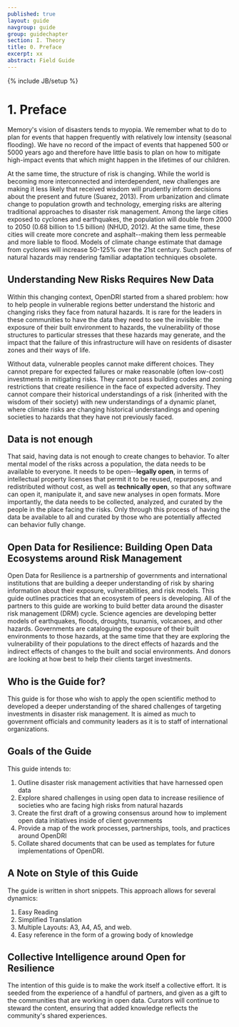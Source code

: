 ```yaml
---
published: true
layout: guide
navgroup: guide
group: guidechapter
section: I. Theory
title: 0. Preface
excerpt: xx
abstract: Field Guide
---
```


<!-- prose.io users: leave this bit alone -->
{% include JB/setup %}
<!-- end prose.io restriction -->

# 1.	Preface
Memory's vision of disasters tends to myopia. We remember what to do to plan for events that happen frequently with relatively low intensity (seasonal flooding). We have no record of the impact of events that happened 500 or 5000 years ago and therefore have little basis to plan on how to mitigate high-impact events that which might happen in the lifetimes of our children. 

At the same time, the structure of risk is changing. While the world is becoming more interconnected and interdependent, new challenges are making it less likely that received wisdom will prudently inform decisions about the present and future (Suarez, 2013). From urbanization and climate change to population growth and technology, emerging risks are altering traditional approaches to disaster risk management. Among the large cities exposed to cyclones and earthquakes, the population will double from 2000 to 2050 (0.68 billion to 1.5 billion) (NHUD, 2012). At the same time, these cities will create more concrete and asphalt--making them less permeable and more liable to flood. Models of climate change estimate that damage from cyclones will increase 50-125% over the 21st century. Such patterns of natural hazards may rendering familiar adaptation techniques obsolete. 

<!-- OpenDRI as shared problem in risk management -->

## Understanding New Risks Requires New Data
Within this changing context, OpenDRI started from a shared problem: how to help people in vulnerable regions better understand the historic and changing risks they face from natural hazards. It is rare for the leaders in these communities to have the data they need to see the invisible: the exposure of their built environment to hazards, the vulnerability of those structures to particular stresses that these hazards may generate, and the impact that the failure of this infrastructure will have on residents of disaster zones and their ways of life. 

Without data, vulnerable peoples cannot make different choices. They cannot prepare for expected failures or make reasonable (often low-cost) investments in mitigating risks. They cannot pass building codes and zoning restrictions that create resilience in the face of expected adversity. They cannot compare their historical understandings of a risk (inherited with the wisdom of their society) with new understandings of a dynamic planet, where climate risks are changing historical understandings and opening societies to hazards that they have not previously faced.

## Data is not enough
That said, having data is not enough to create changes to behavior. To alter mental model of the risks across a population, the data needs to be available to everyone. It needs to be open--**legally open**, in terms of intellectual property licenses that permit it to be reused, repurposes, and redistributed without cost, as well as **technically open**, so that any software can open it, manipulate it, and save new analyses in open formats. More importantly, the data needs to be collected, analyzed, and curated by the people in the place facing the risks. Only through this process of having the data be available to all and curated by those who are potentially affected can behavior fully change.

## Open Data for Resilience: Building Open Data Ecosystems around Risk Management
Open Data for Resilience is a partnership of governments and international institutions that are building a deeper understanding of risk by sharing information about their exposure, vulnerabilities, and risk models.  This guide outlines practices that an ecosystem of peers is developing. All of the partners to this guide are working to build better data around the disaster risk management (DRM) cycle. Science agencies are developing better models of earthquakes, floods, droughts, tsunamis, volcanoes, and other hazards. Governments are cataloguing the exposure of their built environments to those hazards, at the same time that they are exploring the vulnerability of their populations to the direct effects of hazards and the indirect effects of changes to the built and social environments. And donors are looking at how best to help their clients target investments. 

## Who is the Guide for?
This guide is for those who wish to apply the open scientific method to developed a deeper understanding of the shared challenges of targeting investments in disaster risk management. It is aimed as much to government officials and community leaders as it is to staff of international organizations.

## Goals of the Guide
This guide intends to:

1.	Outline disaster risk management activities that have harnessed open data
2.	Explore shared challenges in using open data to increase resilience of societies who are facing high risks from natural hazards
3.	Create the first draft of a growing consensus around how to implement open data initiatives inside of client governments
4.	Provide a map of the work processes, partnerships, tools, and practices around OpenDRI
5.	Collate shared documents that can be used as templates for future implementations of OpenDRI.

## A Note on Style of this Guide
The guide is written in short snippets. This approach allows for several dynamics:

1. Easy Reading
2. Simplified Translation
3. Multiple Layouts: A3, A4, A5, and web.
4. Easy reference in the form of a growing body of knowledge

## Collective Intelligence around Open for Resilience
The intention of this guide is to make the work itself a collective effort. It is seeded from the experience of a handful of partners, and given as a gift to the communities that are working in open data. Curators will continue to steward the content, ensuring that added knowledge reflects the community's shared experiences.
